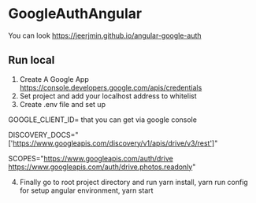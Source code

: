 # GoogleAuthAngular

You can look https://jeerjmin.github.io/angular-google-auth

## Run local

1. Create A Google App https://console.developers.google.com/apis/credentials
2. Set project and add your localhost address to whitelist
3. Create .env file and set up

GOOGLE_CLIENT_ID=<You google client id> that you can get via google console
  
DISCOVERY_DOCS="['https://www.googleapis.com/discovery/v1/apis/drive/v3/rest']"

SCOPES="https://www.googleapis.com/auth/drive https://www.googleapis.com/auth/drive.photos.readonly"


4. Finally go to root project directory and run yarn install, yarn run config for setup angular environment, yarn start
